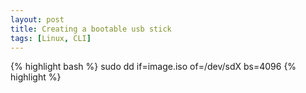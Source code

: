 ```yaml
---
layout: post
title: Creating a bootable usb stick
tags: [Linux, CLI]
---
```


{% highlight bash %}
sudo dd if=image.iso of=/dev/sdX bs=4096
{% highlight %}

